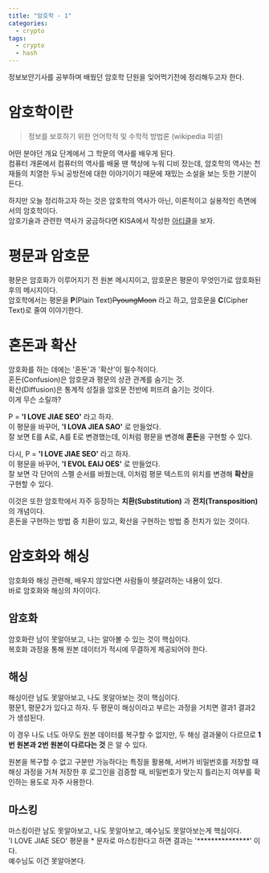 ```yaml
---
title: "암호학 - 1"
categories: 
  - crypto
tags:
  - crypto
  - hash
---
```


정보보안기사를 공부하며 배웠던 암호학 단원을 잊어먹기전에 정리해두고자 한다.  

# 암호학이란
> 정보를 보호하기 위한 언어학적 및 수학적 방법론   (wikipedia 피셜)  

어떤 분야던 개요 단계에서 그 학문의 역사를 배우게 된다.  
컴퓨터 개론에서 컴퓨터의 역사를 배울 땐 책상에 누워 디비 잤는데, 암호학의 역사는 천재들의 치열한 두뇌 공방전에 대한 이야기이기 때문에 재밌는 소설을 보는 듯한 기분이 든다.  

하지만 오늘 정리하고자 하는 것은 암호학의 역사가 아닌, 이론적이고 실용적인 측면에서의 암호학이다.  
암호기술과 관련한 역사가 궁금하다면 KISA에서 작성한 [아티클](https://seed.kisa.or.kr/kisa/intro/EgovHistory.do)을 보자.

# 평문과 암호문
평문은 암호화가 이루어지기 전 원본 메시지이고, 암호문은 평문이 무엇인가로 암호화된 후의 메시지이다.  
암호학에서는 평문을 **P**(Plain Text)~~PyoungMoon~~ 라고 하고, 암호문을 **C**(Cipher Text)로 줄여 이야기한다.

# 혼돈과 확산
암호화를 하는 데에는 '혼돈'과 '확산'이 필수적이다.  
혼돈(Confusion)은 암호문과 평문의 상관 관계를 숨기는 것.  
확산(Diffusion)은 통계적 성질을 암호문 전반에 퍼뜨려 숨기는 것이다.  
이게 무슨 소릴까?  

P = **'I LOVE JIAE SEO'** 라고 하자.  
이 평문을 바꾸어,  **'I LOVA JIEA SAO'** 로 만들었다.  
잘 보면 E를 A로, A를 E로 변경했는데, 이처럼 평문을 변경해 **혼돈**을 구현할 수 있다.  

다시, P = **'I LOVE JIAE SEO'** 라고 하자.  
이 평문을 바꾸어,  **'I EVOL EAIJ OES'** 로 만들었다.  
잘 보면 각 단어의 스펠 순서를 바꿨는데, 이처럼 평문 텍스트의 위치를 변경해 **확산**을 구현할 수 있다.

이것은 또한 암호학에서 자주 등장하는 **치환(Substitution)** 과 **전치(Transposition)** 의 개념이다.  
혼돈을 구현하는 방법 중 치환이 있고, 확산을 구현하는 방법 중 전치가 있는 것이다.  

# 암호화와 해싱
암호화와 해싱 관련해, 배우지 않았다면 사람들이 헷갈려하는 내용이 있다.  
바로 암호화와 해싱의 차이이다.  

## 암호화
암호화란 남이 못알아보고, 나는 알아볼 수 있는 것이 핵심이다.  
복호화 과정을 통해 원본 데이터가 적시에 무결하게 제공되어야 한다.  

## 해싱
해싱이란 남도 못알아보고, 나도 못알아보는 것이 핵심이다.  
평문1, 평문2가 있다고 하자. 두 평문이 해싱이라고 부르는 과정을 거치면 결과1 결과2가 생성된다.  

이 경우 나도 너도 아무도 원본 데이터를 복구할 수 없지만, 두 해싱 결과물이 다르므로 **1번 원본과 2번 원본이 다르다는 것** 은 알 수 있다.  

원본을 복구할 수 없고 구분만 가능하다는 특징을 활용해, 서버가 비밀번호를 저장할 때 해싱 과정을 거쳐 저장한 후 로그인을 검증할 때, 비밀번호가 맞는지 틀리는지 여부를 확인하는 용도로 자주 사용한다.  

## 마스킹
마스킹이란 남도 못알아보고, 나도 못알아보고, 예수님도 못알아보는게 핵심이다.  
'I LOVE JIAE SEO' 평문을 * 문자로 마스킹한다고 하면 결과는 '***************' 이다.  
예수님도 이건 못알아본다.  